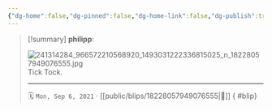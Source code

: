 ```yaml
---
{"dg-home":false,"dg-pinned":false,"dg-home-link":false,"dg-publish":true,"type":"blip","disabled rules":["yaml-title","yaml-title-alias","file-name-heading"],"title":"philipp on instagram @ 2021-09-06","created-date":"2021-09-06T16:00:00","updated-date":"2025-05-02T17:43:08","dg-path":"blips/18228057949076555.md","permalink":"/blips/18228057949076555/","dgPassFrontmatter":true}
---
```


> [!summary] **philipp**:
>
> ![241314284_966572210568920_1493031222336815025_n_18228057949076555.jpg](/img/user/attachments/241314284_966572210568920_1493031222336815025_n_18228057949076555.jpg)
> Tick Tock.
> - - -
>
> 🗓️ `Mon, Sep 6, 2021` · [[public/blips/18228057949076555\|🔗]]
{ #blip}

